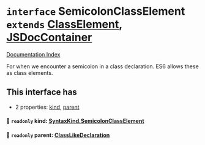 # `interface` SemicolonClassElement `extends` [ClassElement](../private.interface.ClassElement/README.md), [JSDocContainer](../private.interface.JSDocContainer/README.md)

[Documentation Index](../README.md)

For when we encounter a semicolon in a class declaration. ES6 allows these as class elements.

## This interface has

- 2 properties:
[kind](#-readonly-kind-syntaxkindsemicolonclasselement),
[parent](#-readonly-parent-classlikedeclaration)


#### 📄 `readonly` kind: [SyntaxKind.SemicolonClassElement](../private.enum.SyntaxKind/README.md#semicolonclasselement--240)



#### 📄 `readonly` parent: [ClassLikeDeclaration](../private.type.ClassLikeDeclaration/README.md)



